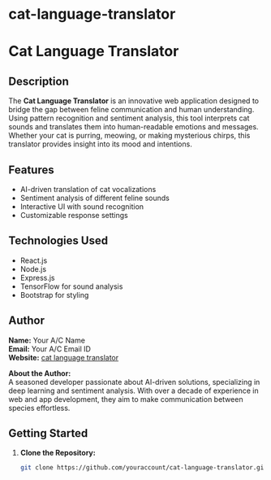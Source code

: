 # cat-language-translator
# Cat Language Translator

## Description
The **Cat Language Translator** is an innovative web application designed to bridge the gap between feline communication and human understanding. Using pattern recognition and sentiment analysis, this tool interprets cat sounds and translates them into human-readable emotions and messages. Whether your cat is purring, meowing, or making mysterious chirps, this translator provides insight into its mood and intentions.

## Features
- AI-driven translation of cat vocalizations
- Sentiment analysis of different feline sounds
- Interactive UI with sound recognition
- Customizable response settings

## Technologies Used
- React.js
- Node.js
- Express.js
- TensorFlow for sound analysis
- Bootstrap for styling

## Author
**Name:** Your A/C Name  
**Email:** Your A/C Email ID  
**Website:** [cat language translator](https://www.cattranslator.org)

**About the Author:**  
A seasoned developer passionate about AI-driven solutions, specializing in deep learning and sentiment analysis. With over a decade of experience in web and app development, they aim to make communication between species effortless.

## Getting Started
1. **Clone the Repository:**  
   ```bash
   git clone https://github.com/youraccount/cat-language-translator.git
